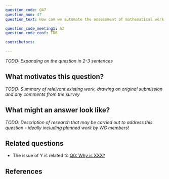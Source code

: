 ```yaml
---
question_code: Q47 
question_num: 47 
question_text: How can we automate the assessment of mathematical work traditionally done using paper and pen? 

question_code_meeting1: A2 
question_code_conf: TD6 

contributors: 

---
```

*TODO: Expanding on the question in 2-3 sentences*

## What motivates this question?

*TODO: Summary of relelvant existing work, drawing on original submission and any comments from the survey*

## What might an answer look like?

*TODO: Description of research that may be carried out to address this question - ideally including planned work by WG members!*

## Related questions

* The issue of Y is related to [Q0: Why is XXX?](Q0)

## References
